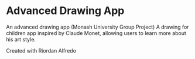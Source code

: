# Advanced Drawing App
An advanced drawing app (Monash University Group Project)
A drawing for children app inspired by Claude Monet, allowing users to learn more about his art style.

Created with Riordan Alfredo
